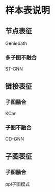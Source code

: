 # 样本表说明

## 节点表征
Geniepath
### 多子图不融合
ST-GNN

## 链接表征
### 子图融合
KCan
### 子图不融合
CD-GNN

## 子图表征
### 子图融合
ppi子图模式